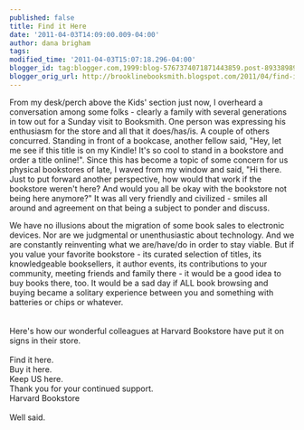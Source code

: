 ```yaml
---
published: false
title: Find it Here
date: '2011-04-03T14:09:00.009-04:00'
author: dana brigham
tags: 
modified_time: '2011-04-03T15:07:18.296-04:00'
blogger_id: tag:blogger.com,1999:blog-5767374071871443859.post-8933898913038909908
blogger_orig_url: http://brooklinebooksmith.blogspot.com/2011/04/find-it-here.html
---
```


<p>From my desk/perch above the Kids' section just now, I overheard a conversation among some folks - clearly a family with several generations in tow out for a Sunday visit to Booksmith. One person was expressing his enthusiasm for the store and all that it does/has/is. A couple of others concurred. Standing in front of a bookcase, another fellow said, "Hey, let me see if this title is on my Kindle! It's so cool to stand in a bookstore and order a title online!". Since this has become a topic of some concern for us physical bookstores of late, I waved from my window and said, "Hi there. Just to put forward another perspective, how would that work if the bookstore weren't here? And would you all be okay with the bookstore not being here anymore?" It was all very friendly and civilized - smiles all around and agreement on that being a subject to ponder and discuss.</p><div>We have no illusions about the migration of some book sales to electronic devices. Nor are we judgmental or unenthusiastic about technology. And we are constantly reinventing what we are/have/do in order to stay viable. But if you value your favorite bookstore - its curated selection of titles, its knowledgeable booksellers, it author events, its contributions to your community, meeting friends and family there - it would be a good idea to buy books there, too. It would be a sad day if ALL book browsing and buying became a solitary experience between you and something with batteries or chips or whatever. </div><br /><div></div><br /><div>Here's how our wonderful colleagues at Harvard Bookstore have put it on signs in their store. </div><br /><div>Find it here.</div><div>Buy it here.</div><div>Keep US here.</div><div>Thank you for your continued support.</div><div>Harvard Bookstore </div><br /><div>Well said. </div>